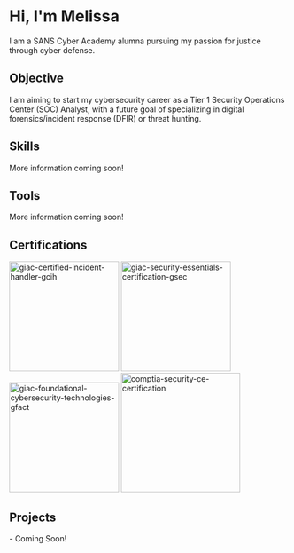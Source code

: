 # Hi, I'm Melissa

I am a SANS Cyber Academy alumna pursuing my passion for justice through cyber defense.


## Objective

I am aiming to start my cybersecurity career as a Tier 1 Security Operations Center (SOC) Analyst, with a future goal of specializing in digital forensics/incident response (DFIR) or threat hunting.


## Skills

More information coming soon!


## Tools

More information coming soon!


## Certifications

<div>
  <img width="198" height="198" alt="giac-certified-incident-handler-gcih" src="https://github.com/user-attachments/assets/10dfb67c-b2c7-4171-a042-96dd4135bc16" />
  <img width="198" height="198" alt="giac-security-essentials-certification-gsec" src="https://github.com/user-attachments/assets/f707b422-0031-49c8-b6c2-04366b268d73" />
  <img width="198" height="198" alt="giac-foundational-cybersecurity-technologies-gfact" src="https://github.com/user-attachments/assets/eb846bb6-2f07-47d2-bba8-1b0e6034ed89" />
  <img width="215" height="215" alt="comptia-security-ce-certification" src="https://github.com/user-attachments/assets/e33e6f04-d4d1-4109-8558-3eea0ab8330e" />


</div>


## Projects

<div>
  - Coming Soon!
</div>
  
